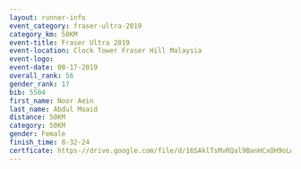 ```yaml
---
layout: runner-info 
event_category: fraser-ultra-2019 
category_km: 50KM 
event-title: Fraser Ultra 2019 
event-location: Clock Tower Fraser Hill Malaysia 
event-logo: 
event-date: 08-17-2019 
overall_rank: 56
gender_rank: 17
bib: 5504
first_name: Noor Aein
last_name: Abdul Moaid
distance: 50KM
category: 50KM
gender: Female
finish_time: 8-32-24
certficate: https-//drive.google.com/file/d/16SAklTsMvRQal9BanHCxOH9oLw9-FLhJ/view?usp=sharing
---
```

